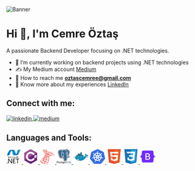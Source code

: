 <!-- Banner Bölümü -->
![Banner](https://drive.google.com/uc?id=1c1KnYwL5Bgh1TLBcSqfUxhN-Gq48LBvD)

# Hi 👋, I'm Cemre Öztaş  
A passionate Backend Developer focusing on .NET technologies.


- 🔭 I’m currently working on backend projects using .NET technologies
- ✍️ My Medium account [Medium](https://medium.com/@oztascemre)
- 📧 How to reach me **oztascemree@gmail.com**
- 💼 Know more about my experiences [LinkedIn](https://www.linkedin.com/in/cemreoztas/)

## Connect with me:
<p align="left">
  <a href="https://linkedin.com/in/cemre-oztas" target="blank">
    <img align="center" src="https://img.shields.io/badge/-LinkedIn-0A66C2?style=flat&logo=linkedin&logoColor=white" alt="linkedin" height="30" />
  </a>
  <a href="https://medium.com/@cemre_oztas" target="blank">
    <img align="center" src="https://img.shields.io/badge/-Medium-00AB6C?style=flat&logo=medium&logoColor=white" alt="medium" height="30" />
  </a>
</p>




## Languages and Tools:
<p align="left">
  <a href="https://dotnet.microsoft.com/" target="_blank" rel="noreferrer">
    <img src="https://raw.githubusercontent.com/devicons/devicon/master/icons/dot-net/dot-net-original-wordmark.svg" alt=".NET" width="40" height="40"/>
  </a>
  <a href="https://learn.microsoft.com/en-us/dotnet/csharp/" target="_blank" rel="noreferrer">
    <img src="https://raw.githubusercontent.com/devicons/devicon/master/icons/csharp/csharp-original.svg" alt="C#" width="40" height="40"/>
  </a>
  <a href="https://www.microsoft.com/en-us/sql-server" target="_blank" rel="noreferrer">
    <img src="https://raw.githubusercontent.com/devicons/devicon/master/icons/microsoftsqlserver/microsoftsqlserver-plain.svg" alt="SQL Server" width="40" height="40"/>
  </a>
  <a href="https://www.postgresql.org" target="_blank" rel="noreferrer">
    <img src="https://raw.githubusercontent.com/devicons/devicon/master/icons/postgresql/postgresql-original-wordmark.svg" alt="PostgreSQL" width="40" height="40"/>
  </a>
  <a href="https://www.docker.com/" target="_blank" rel="noreferrer">
    <img src="https://raw.githubusercontent.com/devicons/devicon/master/icons/docker/docker-original.svg" alt="Docker" width="40" height="40"/>
  </a>
  <a href="https://kubernetes.io/" target="_blank" rel="noreferrer">
    <img src="https://raw.githubusercontent.com/devicons/devicon/master/icons/kubernetes/kubernetes-plain.svg" alt="Kubernetes" width="40" height="40"/>
  </a>
  <a href="https://www.w3schools.com/html/" target="_blank" rel="noreferrer">
    <img src="https://raw.githubusercontent.com/devicons/devicon/master/icons/html5/html5-original.svg" alt="HTML" width="40" height="40"/>
  </a>
  <a href="https://www.w3schools.com/css/" target="_blank" rel="noreferrer">
    <img src="https://raw.githubusercontent.com/devicons/devicon/master/icons/css3/css3-original.svg" alt="CSS" width="40" height="40"/>
  </a>
  <a href="https://getbootstrap.com/" target="_blank" rel="noreferrer">
    <img src="https://raw.githubusercontent.com/devicons/devicon/master/icons/bootstrap/bootstrap-plain.svg" alt="Bootstrap" width="40" height="40"/>
  </a>
</p>


